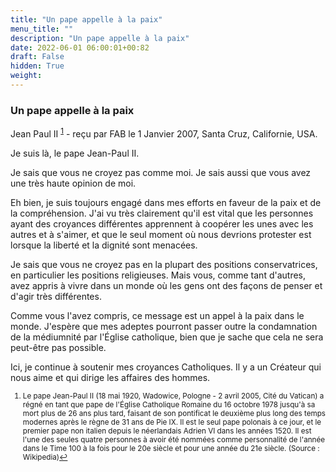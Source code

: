 ```yaml
---
title: "Un pape appelle à la paix"
menu_title: ""
description: "Un pape appelle à la paix"
date: 2022-06-01 06:00:01+00:82
draft: False
hidden: True
weight:
---
```

### Un pape appelle à la paix

Jean Paul II <sup id="a1">[1](#f1)</sup> - reçu par FAB le 1 Janvier 2007, Santa Cruz, Californie, USA.

Je suis là, le pape Jean-Paul II.

Je sais que vous ne croyez pas comme moi. Je sais aussi que vous avez une très haute opinion de moi.

Eh bien, je suis toujours engagé dans mes efforts en faveur de la paix et de la compréhension. J'ai vu très clairement qu'il est vital que les personnes ayant des croyances différentes apprennent à coopérer les unes avec les autres et à s'aimer, et que le seul moment où nous devrions protester est lorsque la liberté et la dignité sont menacées.

Je sais que vous ne croyez pas en la plupart des positions conservatrices, en particulier les positions religieuses. Mais vous, comme tant d'autres, avez appris à vivre dans un monde où les gens ont des façons de penser et d'agir très différentes.

Comme vous l'avez compris, ce message est un appel à la paix dans le monde. J'espère que mes adeptes pourront passer outre la condamnation de la médiumnité par l'Église catholique, bien que je sache que cela ne sera peut-être pas possible.

Ici, je continue à soutenir mes croyances Catholiques. Il y a un Créateur qui nous aime et qui dirige les affaires des hommes.
<small>

1. <large id="f1"> Le pape Jean-Paul II (18 mai 1920, Wadowice, Pologne - 2 avril 2005, Cité du Vatican) a régné en tant que pape de l'Église Catholique Romaine du 16 octobre 1978 jusqu'à sa mort plus de 26 ans plus tard, faisant de son pontificat le deuxième plus long des temps modernes après le règne de 31 ans de Pie IX. Il est le seul pape polonais à ce jour, et le premier pape non italien depuis le néerlandais Adrien VI dans les années 1520. Il est l'une des seules quatre personnes à avoir été nommées comme personnalité de l'année dans le Time 100 à la fois pour le 20e siècle et pour une année du 21e siècle. (Source : Wikipedia)[↩](#a1)
